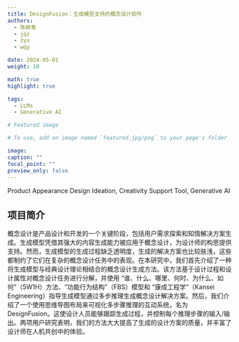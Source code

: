 ```yaml
---
title: DesignFusion：生成模型支持的概念设计软件
authors:
  - 陈柳青
  - jqz
  - zyx
  - wqy

date: 2024-05-01
weight: 10

math: true
highlight: true

tags:
  - LLMs
  - Generative AI

# Featured image

# To use, add an image named `featured.jpg/png` to your page's folder

image:
caption: ""
focal_point: ""
preview_only: false
---
```


Product Appearance Design Ideation, Creativity Support Tool, Generative AI

<!--more-->

## 项目简介

概念设计是产品设计和开发的一个关键阶段，包括用户需求探索和知情解决方案生成。生成模型凭借其强大的内容生成能力被应用于概念设计，为设计师的构思提供支持。然而，生成模型的生成过程缺乏透明度，生成的解决方案也比较肤浅，这些都制约了它们在复杂的概念设计任务中的表现。在本研究中，我们首先介绍了一种将生成模型与经典设计理论相结合的概念设计生成方法。该方法基于设计过程和设计属性对概念设计任务进行分解，并使用 “谁、什么、哪里、何时、为什么、如何”（5W1H）方法、“功能行为结构”（FBS）模型和 “康成工程学”（Kansei Engineering）指导生成模型通过多步推理生成概念设计解决方案。然后，我们介绍了一个使用思维导图布局来可视化多步骤推理的互动系统，名为 DesignFusion。这使设计人员能够跟踪生成过程，并控制每个推理步骤的输入/输出。两项用户研究表明，我们的方法大大提高了生成的设计方案的质量，并丰富了设计师在人机共创中的体验。
